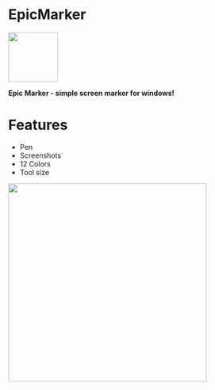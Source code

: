 # EpicMarker
<img src="https://github.com/era7im/EpicMarker/blob/main/EpicMarker/Images/logo.png" width="100" align="middle">     


**Epic Marker - simple screen marker for windows!**
# Features  
* Pen   
* Screenshots    
* 12 Colors   
* Tool size   

<img src="https://github.com/era7im/EpicMarker/blob/main/Preview.png" width="400">
